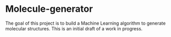 # Molecule-generator
The goal of this project is to build a Machine Learning algorithm to generate molecular structures. This is an initial draft of a work in progress.
